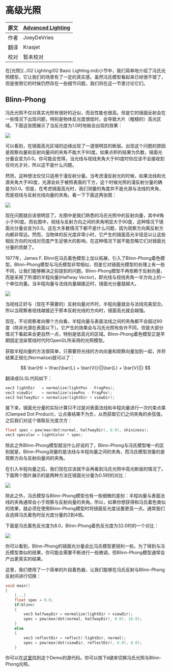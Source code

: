 ﻿# 高级光照原文     | [Advanced Lighting](http://learnopengl.com/#!Advanced-Lighting/Advanced-Lighting)      ---|---作者     | JoeyDeVries翻译     | Krasjet校对     | 暂未校对在[光照](../02 Lighting/02 Basic Lighting.md)小节中，我们简单地介绍了冯氏光照模型，它让我们的场景有了一定的真实感。虽然冯氏模型看起来已经很不错了，但是使用它的时候仍然存在一些细节问题，我们将在这一节里讨论它们。## Blinn-Phong冯氏光照不仅对真实光照有很好的近似，而且性能也很高。但是它的镜面反射会在一些情况下出现问题，特别是物体反光度很低时，会导致大片（粗糙的）高光区域。下面这张图展示了当反光度为1.0时地板会出现的效果：![](../img/05/01/advanced_lighting_phong_limit.png)可以看到，在镜面高光区域的边缘出现了一道很明显的断层。出现这个问题的原因是观察向量和反射向量间的夹角不能大于90度。如果点积的结果为负数，镜面光分量会变为0.0。你可能会觉得，当光线与视线夹角大于90度时你应该不会接收到任何光才对，所以这不是什么问题。然而，这种想法仅仅只适用于漫反射分量。当考虑漫反射光的时候，如果法线和光源夹角大于90度，光源会处于被照表面的下方，这个时候光照的漫反射分量的确是为0.0。但是，在考虑镜面高光时，我们测量的角度并不是光源与法线的夹角，而是视线与反射光线向量的夹角。看一下下面这两张图：![](../img/05/01/advanced_lighting_over_90.png)现在问题就应该很明显了。左图中是我们熟悉的冯氏光照中的反射向量，其中$\theta$角小于90度。而右图中，视线与反射方向之间的夹角明显大于90度，这种情况下镜面光分量会变为0.0。这在大多数情况下都不是什么问题，因为观察方向离反射方向都非常远。然而，当物体的反光度非常小时，它产生的镜面高光半径足以让这些相反方向的光线对亮度产生足够大的影响。在这种情况下就不能忽略它们对镜面光分量的贡献了。1977年，James F. Blinn在冯氏着色模型上加以拓展，引入了<def>Blinn-Phong</def>着色模型。Blinn-Phong模型与冯氏模型非常相似，但是它对镜面光模型的处理上有一些不同，让我们能够解决之前提到的问题。Blinn-Phong模型不再依赖于反射向量，而是采用了所谓的<def>半程向量</def>(Halfway Vector)，即光线与视线夹角一半方向上的一个单位向量。当半程向量与法线向量越接近时，镜面光分量就越大。![](../img/05/01/advanced_lighting_halfway_vector.png)当视线正好与（现在不需要的）反射向量对齐时，半程向量就会与法线完美契合。所以当观察者视线越接近于原本反射光线的方向时，镜面高光就会越强。现在，不论观察者向哪个方向看，半程向量与表面法线之间的夹角都不会超过90度（除非光源在表面以下）。它产生的效果会与冯氏光照有些许不同，但是大部分情况下看起来会更自然一点，特别是低高光的区域。Blinn-Phong着色模型正是早期固定渲染管线时代时OpenGL所采用的光照模型。获取半程向量的方法很简单，只需要将光线的方向向量和观察向量加到一起，并将结果正规化(Normalize)就可以了：$$\bar{H} = \frac{\bar{L} + \bar{V}}{||\bar{L} + \bar{V}||}$$翻译成GLSL代码如下：```c++vec3 lightDir   = normalize(lightPos - FragPos);vec3 viewDir    = normalize(viewPos - FragPos);vec3 halfwayDir = normalize(lightDir + viewDir);```接下来，镜面光分量的实际计算只不过是对表面法线和半程向量进行一次约束点乘(Clamped Dot Product)，让点乘结果不为负，从而获取它们之间夹角的余弦值，之后我们对这个值取反光度次方：```c++float spec = pow(max(dot(normal, halfwayDir), 0.0), shininess);vec3 specular = lightColor * spec;```除此之外Blinn-Phong模型就没什么好说的了，Blinn-Phong与冯氏模型唯一的区别就是，Blinn-Phong测量的是法线与半程向量之间的夹角，而冯氏模型测量的是观察方向与反射向量间的夹角。在引入半程向量之后，我们现在应该就不会再看到冯氏光照中高光断层的情况了。下面两个图片展示的是两种方法在镜面光分量为0.5时的对比：![](../img/05/01/advanced_lighting_comparrison.png)除此之外，冯氏模型与Blinn-Phong模型也有一些细微的差别：半程向量与表面法线的夹角通常会小于观察与反射向量的夹角。所以，如果你想获得和冯氏着色类似的效果，就必须在使用Blinn-Phong模型时将镜面反光度设置更高一点。通常我们会选择冯氏着色时反光度分量的2到4倍。下面是冯氏着色反光度为8.0，Blinn-Phong着色反光度为32.0时的一个对比：![](../img/05/01/advanced_lighting_comparrison2.png)你可以看到，Blinn-Phong的镜面光分量会比冯氏模型更锐利一些。为了得到与冯氏模型类似的结果，你可能会需要不断进行一些微调，但Blinn-Phong模型通常会产出更真实的结果。这里，我们使用了一个简单的片段着色器，让我们能够在冯氏反射与Blinn-Phong反射间进行切换：```c++void main(){    [...]    float spec = 0.0;    if(blinn)    {        vec3 halfwayDir = normalize(lightDir + viewDir);          spec = pow(max(dot(normal, halfwayDir), 0.0), 16.0);    }    else    {        vec3 reflectDir = reflect(-lightDir, normal);        spec = pow(max(dot(viewDir, reflectDir), 0.0), 8.0);    }``` 你可以在[这里](https://learnopengl.com/code_viewer_gh.php?code=src/5.advanced_lighting/1.advanced_lighting/advanced_lighting.cpp)找到这个Demo的源代码。你可以按下`B`键来切换冯氏光照与Blinn-Phong光照。